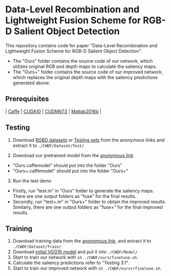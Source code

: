 # Data-Level Recombination and Lightweight Fusion Scheme for RGB-D Salient Object Detection

This repository contains code for paper "Data-Level Recombination and Lightweight Fusion Scheme for RGB-D Salient Object Detection".
* The "Ours" folder contains the source code of our network, which utilizes original RGB and depth maps to calculate the saliency maps.
* The "Ours+" folder contains the source code of our improved network, which replaces the original depth maps with the saliency predictions generated above.

## Prerequisites
| [Caffe](https://github.com/BVLC/caffe) | [CUDA10](https://developer.nvidia.com/cuda-downloads) | [CUDNN7.5](https://docs.nvidia.com/deeplearning/sdk/cudnn-install/) | [Matlab2016b](https://www.mathworks.com/) |

## Testing
1. Download [RGBD datasets](https://drive.google.com/open?id=1DSJh3Tx_L48QPPXwtdTmNz3LELovAJpm) or [Testing sets](https://drive.google.com/open?id=1--_tAMlg_aUe_Qlub3H5oTQ2qGdqX-CW) from the anonymous links and extract it to `./CWDF/Dataset/Test/`

2. Download our pretrained model from the [anonymous link](https://drive.google.com/open?id=19X4D3k1P7PUWsn6Y6mq6vtk4lsmbLmgB)
* "Ours.caffemodel" should put into the folder "Ours"
* "Ours+.caffemodel" should put into the folder "Ours+"

3. Run the test demo
* Firstly, run "test.m" in "Ours" folder to generate the saliency maps. There are one output folders as "fuse" for the final results.
* Secondly, run "test+.m" in "Ours+" folder to obtain the improved results. Similarly, there are one output folders as "fuse+" for the final improved results.

## Training
1. Download training data from the [anonymous link](https://drive.google.com/file/d/1tmGjqfIAO2cTDZ8QmHXsUlBfZPTbtVeU/view?usp=sharing), and extract it to `./CWDF/Dataset/Train/`
2. Download [initial VGG16 model](https://drive.google.com/open?id=1GzhdJuPNtRCxnnK0AWpFHeb5jwMPJ6HK) and put it into `./CWDF/Model/`
3. Start to train our network with `sh ./CWDF/ours/finetune.sh`.
4. Calculate the saliency predictions refer to "Testing 3.1".
5. Start to train our improved network with `sh ./CWDF/ours+/finetune.sh`.
